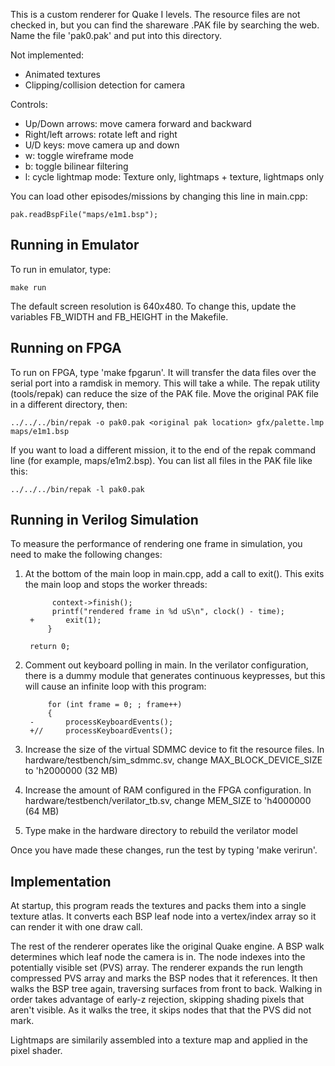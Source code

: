 This is a custom renderer for Quake I levels. The resource files are not
checked in, but you can find the shareware .PAK file by searching the web. Name
the file 'pak0.pak' and put into this directory.

Not implemented:
- Animated textures
- Clipping/collision detection for camera

Controls:
- Up/Down arrows: move camera forward and backward
- Right/left arrows: rotate left and right
- U/D keys: move camera up and down
- w: toggle wireframe mode
- b: toggle bilinear filtering
- l: cycle lightmap mode: Texture only, lightmaps + texture, lightmaps only

You can load other episodes/missions by changing this line in main.cpp:

	pak.readBspFile("maps/e1m1.bsp");

## Running in Emulator

To run in emulator, type:

    make run

The default screen resolution is 640x480. To change this, update the variables
FB_WIDTH and FB_HEIGHT in the Makefile.

## Running on FPGA

To run on FPGA, type 'make fpgarun'. It will transfer the data files over the
serial port into a ramdisk in memory. This will take a while. The repak utility
(tools/repak) can reduce the size of the PAK file. Move the original PAK file
in a different directory, then:

    ../../../bin/repak -o pak0.pak <original pak location> gfx/palette.lmp maps/e1m1.bsp

If you want to load a different mission, it to the end of the repak command line (for example,
maps/e1m2.bsp). You can list all files in the PAK file like this:

    ../../../bin/repak -l pak0.pak

## Running in Verilog Simulation

To measure the performance of rendering one frame in simulation, you need to
make the following changes:

1. At the bottom of the main loop in main.cpp, add a call to exit(). This exits the main
loop and stops the worker threads:

             context->finish();
             printf("rendered frame in %d uS\n", clock() - time);
        +		exit(1);
         	}

     	return 0;

2. Comment out keyboard polling in main. In the verilator configuration, there is a dummy module that
generates continuous keypresses, but this will cause an infinite loop with this program:

            for (int frame = 0; ; frame++)
            {
        -       processKeyboardEvents();
        +//     processKeyboardEvents();


3. Increase the size of the virtual SDMMC device to fit the resource files. In hardware/testbench/sim_sdmmc.sv,
change MAX_BLOCK_DEVICE_SIZE to 'h2000000 (32 MB)

4. Increase the amount of RAM configured in the FPGA configuration. In hardware/testbench/verilator_tb.sv,
change MEM_SIZE to 'h4000000 (64 MB)

5. Type make in the hardware directory to rebuild the verilator model

Once you have made these changes, run the test by typing 'make verirun'.

## Implementation

At startup, this program reads the textures and packs them into a single
texture atlas. It converts each BSP leaf node into a vertex/index array so it
can render it with one draw call.

The rest of the renderer operates like the original Quake engine. A BSP walk
determines which leaf node the camera is in. The node indexes into the
potentially visible set (PVS) array. The renderer expands the run length
compressed PVS array and marks the BSP nodes that it references. It then walks
the BSP tree again, traversing surfaces from front to back. Walking in order
takes advantage of early-z rejection, skipping shading pixels that aren't
visible. As it walks the tree, it skips nodes that that the PVS did not mark.

Lightmaps are similarily assembled into a texture map and applied in the pixel
shader.
